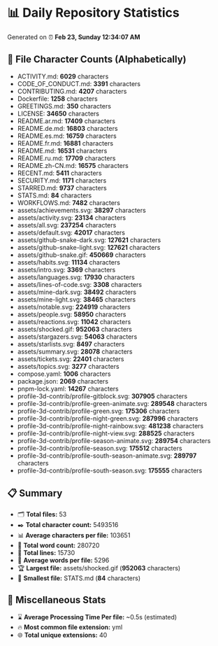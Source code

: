 # 📊 Daily Repository Statistics
Generated on ⏰ **Feb 23, Sunday 12:34:07 AM**

## 📂 File Character Counts (Alphabetically)
- ACTIVITY.md: **6029** characters
- CODE_OF_CONDUCT.md: **3391** characters
- CONTRIBUTING.md: **4207** characters
- Dockerfile: **1258** characters
- GREETINGS.md: **350** characters
- LICENSE: **34650** characters
- README.ar.md: **17409** characters
- README.de.md: **16803** characters
- README.es.md: **16759** characters
- README.fr.md: **16881** characters
- README.md: **16531** characters
- README.ru.md: **17709** characters
- README.zh-CN.md: **16575** characters
- RECENT.md: **5411** characters
- SECURITY.md: **1171** characters
- STARRED.md: **9737** characters
- STATS.md: **84** characters
- WORKFLOWS.md: **7482** characters
- assets/achievements.svg: **38297** characters
- assets/activity.svg: **23134** characters
- assets/all.svg: **237254** characters
- assets/default.svg: **42017** characters
- assets/github-snake-dark.svg: **127621** characters
- assets/github-snake-light.svg: **127621** characters
- assets/github-snake.gif: **450669** characters
- assets/habits.svg: **11134** characters
- assets/intro.svg: **3369** characters
- assets/languages.svg: **17930** characters
- assets/lines-of-code.svg: **3308** characters
- assets/mine-dark.svg: **38492** characters
- assets/mine-light.svg: **38465** characters
- assets/notable.svg: **224919** characters
- assets/people.svg: **58950** characters
- assets/reactions.svg: **11042** characters
- assets/shocked.gif: **952063** characters
- assets/stargazers.svg: **54063** characters
- assets/starlists.svg: **8497** characters
- assets/summary.svg: **28078** characters
- assets/tickets.svg: **22401** characters
- assets/topics.svg: **3277** characters
- compose.yaml: **1006** characters
- package.json: **2069** characters
- pnpm-lock.yaml: **14267** characters
- profile-3d-contrib/profile-gitblock.svg: **307905** characters
- profile-3d-contrib/profile-green-animate.svg: **289548** characters
- profile-3d-contrib/profile-green.svg: **175306** characters
- profile-3d-contrib/profile-night-green.svg: **287996** characters
- profile-3d-contrib/profile-night-rainbow.svg: **481238** characters
- profile-3d-contrib/profile-night-view.svg: **288525** characters
- profile-3d-contrib/profile-season-animate.svg: **289754** characters
- profile-3d-contrib/profile-season.svg: **175512** characters
- profile-3d-contrib/profile-south-season-animate.svg: **289797** characters
- profile-3d-contrib/profile-south-season.svg: **175555** characters

## 📋 Summary
- 🗂️ **Total files:** 53
- ✒️ **Total character count:** 5493516
- 📊 **Average characters per file:** 103651
- 📝 **Total word count:** 280720
- 🧾 **Total lines:** 15730
- 📐 **Average words per file:** 5296
- 🏆 **Largest file:** assets/shocked.gif (**952063** characters)
- 🥉 **Smallest file:** STATS.md (**84** characters)

## 🌟 Miscellaneous Stats
- ⌛ **Average Processing Time Per file:** ~0.5s (estimated)
- 🔥 **Most common file extension:** yml
- 🌐 **Total unique extensions:** 40
